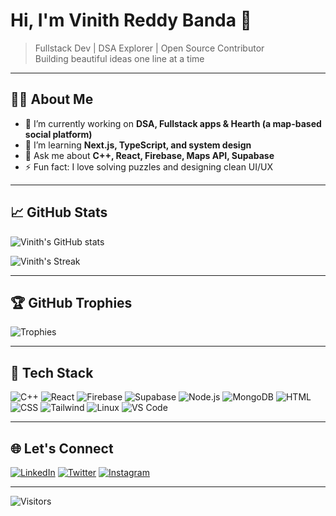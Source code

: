 # Hi, I'm Vinith Reddy Banda 👋  
> Fullstack Dev | DSA Explorer | Open Source Contributor  
> Building beautiful ideas one line at a time

---

## 👨‍💻 About Me

- 🔭 I’m currently working on **DSA, Fullstack apps & Hearth (a map-based social platform)**
- 🌱 I’m learning **Next.js, TypeScript, and system design**
- 💬 Ask me about **C++, React, Firebase, Maps API, Supabase**
- ⚡ Fun fact: I love solving puzzles and designing clean UI/UX

---

## 📈 GitHub Stats

![Vinith's GitHub stats](https://github-readme-stats.vercel.app/api?username=vinithreddybanda&show_icons=true&theme=radical&hide_title=true&hide_border=true&count_private=true)

![Vinith's Streak](https://github-readme-streak-stats.herokuapp.com?user=vinithreddybanda&theme=radical&hide_border=true)

---

## 🏆 GitHub Trophies

![Trophies](https://github-profile-trophy.vercel.app/?username=vinithreddybanda&theme=flat&column=6&no-frame=true&no-bg=true)

---

## 🧰 Tech Stack

![C++](https://img.shields.io/badge/-C++-00599C?style=flat&logo=c%2B%2B&logoColor=white)
![React](https://img.shields.io/badge/-React-20232A?style=flat&logo=react)
![Firebase](https://img.shields.io/badge/-Firebase-ffca28?style=flat&logo=firebase&logoColor=black)
![Supabase](https://img.shields.io/badge/-Supabase-3ECF8E?style=flat&logo=supabase&logoColor=white)
![Node.js](https://img.shields.io/badge/-Node.js-339933?style=flat&logo=nodedotjs&logoColor=white)
![MongoDB](https://img.shields.io/badge/-MongoDB-47A248?style=flat&logo=mongodb&logoColor=white)
![HTML](https://img.shields.io/badge/-HTML-E34F26?style=flat&logo=html5&logoColor=white)
![CSS](https://img.shields.io/badge/-CSS-1572B6?style=flat&logo=css3)
![Tailwind](https://img.shields.io/badge/-TailwindCSS-06B6D4?style=flat&logo=tailwindcss)
![Linux](https://img.shields.io/badge/-Linux-FCC624?style=flat&logo=linux&logoColor=black)
![VS Code](https://img.shields.io/badge/-VSCode-007ACC?style=flat&logo=visual-studio-code)

---

## 🌐 Let's Connect

[![LinkedIn](https://img.shields.io/badge/-LinkedIn-blue?style=flat&logo=linkedin)](https://www.linkedin.com/in/vinithreddybanda/)
[![Twitter](https://img.shields.io/badge/-Twitter-1DA1F2?style=flat&logo=twitter)](https://twitter.com/yourhandle)
[![Instagram](https://img.shields.io/badge/-Instagram-E4405F?style=flat&logo=instagram)](https://instagram.com/yourhandle)

---

<!-- Visitor Badge -->
![Visitors](https://komarev.com/ghpvc/?username=vinithreddybanda&color=blue&style=flat-square)

